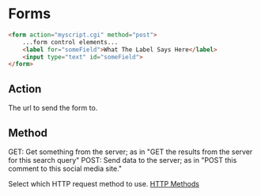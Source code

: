 # Forms

``` html
<form action="myscript.cgi" method="post">
    ...form control elements...
    <label for="someField">What The Label Says Here</label>
    <input type="text" id="someField">
</form>
```

## Action

The url to send the form to.

## Method

GET: Get something from the server; as in "GET the results from the server for this search query"
POST: Send data to the server; as in "POST this comment to this social media site."

Select which HTTP request method to use.
[HTTP Methods](https://developer.mozilla.org/en-US/docs/Web/HTTP/Methods)